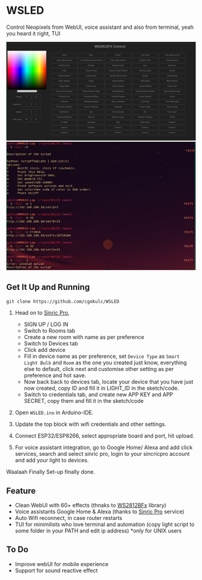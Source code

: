# WSLED
Control Neopixels from WebUI, voice assistant and also from terminal, yeah you heard it right, TUI

![webUI](img/webUI.png)
![TUI](img/TUI.png)

## Get It Up and Running

```
git clone https://github.com/cgokulc/WSLED
```

1. Head on to [Sinric Pro](https://sinric.pro/), 
    - SIGN UP / LOG IN
    - Switch to Rooms tab
    - Create a new room with name as per preference
    - Switch to Devices tab
    - Click add device
    - Fill in device name as per preference, set `Device Type` as `Smart Light Bulb` and  `Room` as the one you created just know, everything else to default, click next and customise other setting as per preference and hot save.
    - Now back back to devices tab, locate your device that you have just now created, copy ID and fill it in LIGHT_ID in the sketch/code.
    - Switch to credentials tab, and create new APP KEY and APP SECRET, copy them and fill it in the sketch/code

2. Open `WSLED.ino` in Arduino-IDE.

3. Update the top block with wifi credentials and other settings.

4. Connect ESP32/ESP8266, select appropriate board and port, hit upload.

5. For voice assistant integration, go to Google Home/ Alexa and add click services, search and select sinric pro, login to your sincricpro account and add your light to devices.

Waalaah Finally Set-up finally done.

## Feature
- Clean WebUI with 60+ effects (thnaks to [WS2812BFx](https://github.com/kitesurfer1404/WS2812FX) library)
- Voice assistants Google Home & Alexa (thanks to [Sinric Pro](https://sinric.pro/) service)
- Auto Wifi reconnect, in case router restarts
- TUI for minimilists who love terminal and automation (copy light script to some folder in your PATH and edit ip address)  *only for UNIX users

## To Do
- Improve webUI for mobile experience
- Support for sound reactive effect

